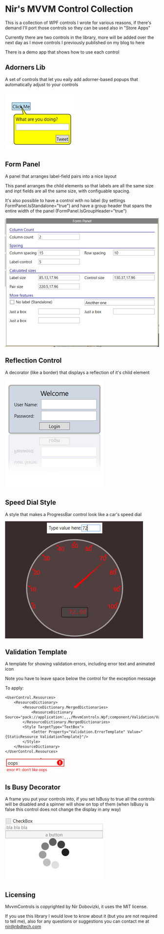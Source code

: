 # Nir's MVVM Control Collection

This is a collection of WPF controls I wrote for various reasons, if there's demand I'll port those controls so they can be used also in "Store Apps"

Currently there are two controls in the library, more will be added over the next day as I move controls I previously published on my blog to here

There is a demo app that shows how to use each control

Adorners Lib
---

A set of controls that let you eaily add adorner-based popups that automatically adjust to your controls

![Adorners image](Adorners.png)


Form Panel
---

A panel that arranges label-field pairs into a nice layout

This panel arranges the child elements so that labels are all the same size and inpt fields are all the same size, with configuable spacing.

It's also possible to have a control with no label (by settings FormPanel.IsStandalone="true") and have a group header that 
spans the entire width of the panel (FormPanel.IsGroupHeader="true")

![Form panel image](FormPanel.png)


Reflection Control
---

A decorator (like a border) that displays a reflection of it's child element

![Reflection control image](ReflectionControl.png)

Speed Dial Style
---

A style that makes a ProgressBar control look like a car's speed dial

![Speed dial style image](SpeedDialStyle.png)

Validation Template
---

A template for showing validation errors, including error text and animated icon

Note you have to leave space below the control for the exception message

To apply:

    <UserControl.Resources>
        <ResourceDictionary>
            <ResourceDictionary.MergedDictionaries>
                <ResourceDictionary Source="pack://application:,,,/MvvmControls.Wpf;component/Validation/ValidationTemplate.xaml"/>
            </ResourceDictionary.MergedDictionaries>
            <Style TargetType="TextBox">
                <Setter Property="Validation.ErrorTemplate" Value="{StaticResource ValidationTemplate}"/>
            </Style>
        </ResourceDictionary>
    </UserControl.Resources>



![Validation template image](ValidationTemplate.png)

Is Busy Decorator
---
A frame you put your controls into, if you set IsBusy to true all the controls will be disabled and a spinner will show on top of them (when IsBusy is false this control
does not change the display in any way)

![Is busy decorator image](IsBusyDecorator.png)


Licensing
---

MvvmControls is copyrighted by Nir Dobovizki, it uses the MIT license.

If you use this library I would love to know about it (but you are not required to tell me), also for any questions or suggestions you can contact me at nir@nbdtech.com